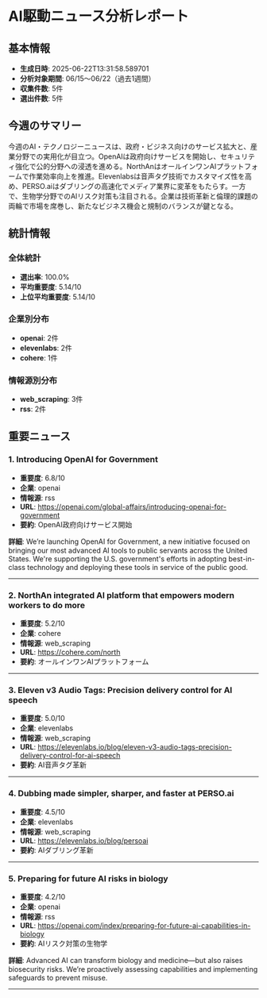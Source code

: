 # AI駆動ニュース分析レポート

## 基本情報
- **生成日時**: 2025-06-22T13:31:58.589701
- **分析対象期間**: 06/15〜06/22（過去1週間）
- **収集件数**: 5件
- **選出件数**: 5件

## 今週のサマリー

今週のAI・テクノロジーニュースは、政府・ビジネス向けのサービス拡大と、産業分野での実用化が目立つ。OpenAIは政府向けサービスを開始し、セキュリティ強化で公的分野への浸透を進める。NorthAnはオールインワンAIプラットフォームで作業効率向上を推進。Elevenlabsは音声タグ技術でカスタマイズ性を高め、PERSO.aiはダブリングの高速化でメディア業界に変革をもたらす。一方で、生物学分野でのAIリスク対策も注目される。企業は技術革新と倫理的課題の両輪で市場を席巻し、新たなビジネス機会と規制のバランスが鍵となる。

## 統計情報

### 全体統計
- **選出率**: 100.0%
- **平均重要度**: 5.14/10
- **上位平均重要度**: 5.14/10

### 企業別分布
- **openai**: 2件
- **elevenlabs**: 2件
- **cohere**: 1件

### 情報源別分布
- **web_scraping**: 3件
- **rss**: 2件

## 重要ニュース

### 1. Introducing OpenAI for Government

- **重要度**: 6.8/10
- **企業**: openai
- **情報源**: rss
- **URL**: https://openai.com/global-affairs/introducing-openai-for-government
- **要約**: OpenAI政府向けサービス開始

**詳細**: We’re launching OpenAI for Government, a new initiative focused on bringing our most advanced AI tools to public servants across the United States. We're supporting the U.S. government's efforts in adopting best-in-class technology and deploying these tools in service of the public good.

---

### 2. NorthAn integrated AI platform that empowers modern workers to do more

- **重要度**: 5.2/10
- **企業**: cohere
- **情報源**: web_scraping
- **URL**: https://cohere.com/north
- **要約**: オールインワンAIプラットフォーム

---

### 3. Eleven v3 Audio Tags: Precision delivery control for AI speech

- **重要度**: 5.0/10
- **企業**: elevenlabs
- **情報源**: web_scraping
- **URL**: https://elevenlabs.io/blog/eleven-v3-audio-tags-precision-delivery-control-for-ai-speech
- **要約**: AI音声タグ革新

---

### 4. Dubbing made simpler, sharper, and faster at PERSO.ai

- **重要度**: 4.5/10
- **企業**: elevenlabs
- **情報源**: web_scraping
- **URL**: https://elevenlabs.io/blog/persoai
- **要約**: AIダブリング革新

---

### 5. Preparing for future AI risks in biology

- **重要度**: 4.2/10
- **企業**: openai
- **情報源**: rss
- **URL**: https://openai.com/index/preparing-for-future-ai-capabilities-in-biology
- **要約**: AIリスク対策の生物学

**詳細**: Advanced AI can transform biology and medicine—but also raises biosecurity risks. We’re proactively assessing capabilities and implementing safeguards to prevent misuse.

---

